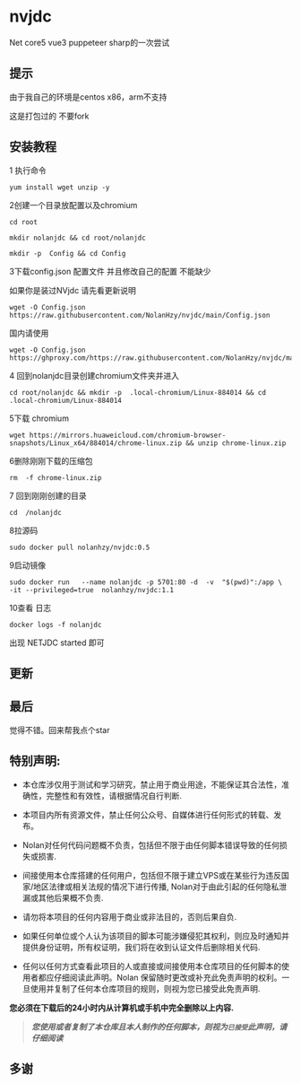 # nvjdc
Net core5  vue3 puppeteer sharp的一次尝试

## 提示

由于我自己的环境是centos x86，arm不支持

这是打包过的 不要fork


## 安装教程
1 执行命令

```
yum install wget unzip -y
```

2创建一个目录放配置以及chromium
```
cd root
```
```
mkdir nolanjdc && cd root/nolanjdc
```
```
mkdir -p  Config && cd Config
```

3下载config.json 配置文件 并且修改自己的配置 不能缺少

如果你是装过NVjdc 请先看更新说明

```
wget -O Config.json  https://raw.githubusercontent.com/NolanHzy/nvjdc/main/Config.json
```
国内请使用
 ```
wget -O Config.json   https://ghproxy.com/https://raw.githubusercontent.com/NolanHzy/nvjdc/main/Config.json
```

4 回到nolanjdc目录创建chromium文件夹并进入

```
cd root/nolanjdc && mkdir -p  .local-chromium/Linux-884014 && cd .local-chromium/Linux-884014
```

5下载 chromium 

```
wget https://mirrors.huaweicloud.com/chromium-browser-snapshots/Linux_x64/884014/chrome-linux.zip && unzip chrome-linux.zip
```

6删除刚刚下载的压缩包 

```
rm  -f chrome-linux.zip
```

7 回到刚刚创建的目录

```
cd  /nolanjdc
```

8拉源码

```
sudo docker pull nolanhzy/nvjdc:0.5
```

9启动镜像

```
sudo docker run   --name nolanjdc -p 5701:80 -d  -v  "$(pwd)":/app \
-it --privileged=true  nolanhzy/nvjdc:1.1
```

10查看 日志 

```
docker logs -f nolanjdc 

```

  

出现 NETJDC  started 即可 



## 更新




## 最后
觉得不错。回来帮我点个star
## 特别声明:

* 本仓库涉仅用于测试和学习研究，禁止用于商业用途，不能保证其合法性，准确性，完整性和有效性，请根据情况自行判断.

* 本项目内所有资源文件，禁止任何公众号、自媒体进行任何形式的转载、发布。

* Nolan对任何代码问题概不负责，包括但不限于由任何脚本错误导致的任何损失或损害.

* 间接使用本仓库搭建的任何用户，包括但不限于建立VPS或在某些行为违反国家/地区法律或相关法规的情况下进行传播, Nolan对于由此引起的任何隐私泄漏或其他后果概不负责.

* 请勿将本项目的任何内容用于商业或非法目的，否则后果自负.

* 如果任何单位或个人认为该项目的脚本可能涉嫌侵犯其权利，则应及时通知并提供身份证明，所有权证明，我们将在收到认证文件后删除相关代码.

* 任何以任何方式查看此项目的人或直接或间接使用本仓库项目的任何脚本的使用者都应仔细阅读此声明。Nolan 保留随时更改或补充此免责声明的权利。一旦使用并复制了任何本仓库项目的规则，则视为您已接受此免责声明.

**您必须在下载后的24小时内从计算机或手机中完全删除以上内容.**  </br>
> ***您使用或者复制了本仓库且本人制作的任何脚本，则视为`已接受`此声明，请仔细阅读***

## 多谢

